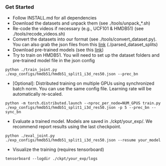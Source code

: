### Get Started
- Follow INSTALL.md for all dependencies
- Download the datasets and unpack them (see ./tools/unpack_*.sh)
- Re-code the videos if necessary (e.g., UCF101 & HMDB51) (see ./tools/recode_videos.sh)
- Convert the datasets into our format (see ./tools/convert_dataset.py). You can also grab the json files from this [link](https://uwmadison.box.com/s/6d3eqefz6rqwij85e5eiau36p43r3pr0) (./parsed_dataset_splits)
- Download pre-trained models (see this [link](https://drive.google.com/drive/folders/1CYWAwoOYRrub9HTSrcpxLpi4Hb7l_vRQ?usp=sharing))
- Try to train on HMDB51. You will need to set up the dataset folders and pre-trained model file in the json config
```shell
python ./train_joint.py ./exp_configs/hmdb51/hmdb51_split1_i3d_res50.json --prec_bn
```
- [Optional]: Distributed training on multiple GPUs using synchronized batch norm. You can use the same config file. Learning rate will be automatically re-scaled.
```shell
python -m torch.distributed.launch --nproc_per_node=NUM_GPUS train.py ./exp_configs/hmdb51/hmdb51_split1_i3d_res50.json -p 5 --prec_bn --sync_bn
```
- Evaluate a trained model. Models are saved in ./ckpt/your_exp/. We recommend report results using the last checkpoint.
```shell
python ./eval_joint.py ./exp_configs/hmdb51/hmdb51_split1_i3d_res50.json --resume your_model
```
- Visualize the training (requires tensorboard)
```shell
tensorboard --logdir ./ckpt/your_exp/logs
```


